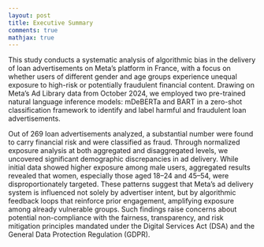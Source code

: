 ```yaml
---
layout: post
title: Executive Summary 
comments: true
mathjax: true
---
```


This study conducts a systematic analysis of algorithmic bias in the delivery of loan advertisements on Meta’s platform in France, with a focus on whether users of different gender and age groups experience unequal exposure to high-risk or potentially fraudulent financial content. Drawing on Meta’s Ad Library data from October 2024, we employed two pre-trained natural language inference models: mDeBERTa and BART in a zero-shot classification framework to identify and label harmful and fraudulent loan advertisements.

Out of 269 loan advertisements analyzed, a substantial number were found to carry financial risk and were classified as fraud. Through normalized exposure analysis at both aggregated and disaggregated levels, we uncovered significant demographic discrepancies in ad delivery. While initial data showed higher exposure among male users, aggregated results revealed that women, especially those aged 18–24 and 45–54, were disproportionately targeted. These patterns suggest that Meta’s ad delivery system is influenced not solely by advertiser intent, but by algorithmic feedback loops that reinforce prior engagement, amplifying exposure among already vulnerable groups. Such findings raise concerns about potential non-compliance with the fairness, transparency, and risk mitigation principles mandated under the Digital Services Act (DSA) and the General Data Protection Regulation (GDPR). 
